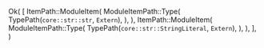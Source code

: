 Ok(
    [
        ItemPath::ModuleItem(
            ModuleItemPath::Type(
                TypePath(`core::str::str`, `Extern`),
            ),
        ),
        ItemPath::ModuleItem(
            ModuleItemPath::Type(
                TypePath(`core::str::StringLiteral`, `Extern`),
            ),
        ),
    ],
)